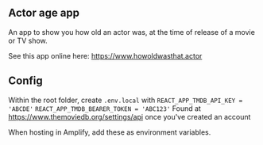 ## Actor age app

An app to show you how old an actor was, at the time of release of a movie or TV show.

See this app online here: https://www.howoldwasthat.actor

## Config

Within the root folder, create `.env.local` with
`REACT_APP_TMDB_API_KEY = 'ABCDE'`
`REACT_APP_TMDB_BEARER_TOKEN = 'ABC123'`
Found at https://www.themoviedb.org/settings/api once you've created an account

When hosting in Amplify, add these as environment variables.
